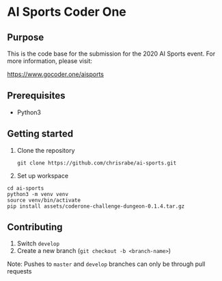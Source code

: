 # AI Sports Coder One

## Purpose
This is the code base for the submission for the 2020 AI Sports event. For more information, please visit:

https://www.gocoder.one/aisports

## Prerequisites

- Python3

## Getting started

1. Clone the repository

    ```
    git clone https://github.com/chrisrabe/ai-sports.git
    ```

2. Set up workspace

```
cd ai-sports
python3 -m venv venv
source venv/bin/activate
pip install assets/coderone-challenge-dungeon-0.1.4.tar.gz
```

## Contributing

1. Switch `develop`
2. Create a new branch (`git checkout -b <branch-name>`)

Note: Pushes to `master` and `develop` branches can only be through pull requests
